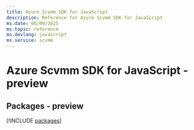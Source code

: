 ```yaml
---
title: Azure Scvmm SDK for JavaScript
description: Reference for Azure Scvmm SDK for JavaScript
ms.date: 06/09/2025
ms.topic: reference
ms.devlang: javascript
ms.service: scvmm
---
```

# Azure Scvmm SDK for JavaScript - preview
## Packages - preview
[!INCLUDE [packages](scvmm-index.md)]